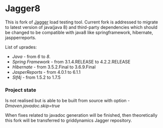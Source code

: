 Jagger8
==========

This is fork of [Jagger](https://github.com/griddynamics/jagger) load testing tool.
Current fork is addressed to migrate to latest version of java(java 8) and third-party dependencies which should be changed to be compatible with java8 like springframework, hibernate, jaspperreports.

List of uprades:
* *Java* - from *6* to *8*.
* *Spring Framework* - from 3.1.4.RELEASE to 4.2.2.RELEASE
* *Hibernate* - from 3.5.2.Final to 3.6.9.Final
* *JasperReports* - from 4.0.1 to 6.1.1
* *Slf4j* - from 1.5.2 to 1.7.5

 
### Project state
Is not realised but is able to be built from source with option *-Dmaven.javadoc.skip=true*

When fixes related to javadoc generation will be finished, then theoretically this fork will be transferred to griddynamics Jagger repository. 